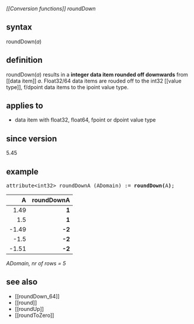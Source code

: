 *[[Conversion functions]] roundDown*

## syntax

roundDown(*a*)

## definition

roundDown(*a*) results in a **integer data item rounded off downwards** from [[data item]] *a*. Float32/64 data items are rouded off to the int32 [[value type]], f/dpoint data items to the ipoint value type.

## applies to

- data item with float32, float64, fpoint or dpoint value type

## since version

5.45

## example

<pre>
attribute&lt;int32&gt; roundDownA (ADomain) := <B>roundDown(</B>A<B>)</B>;
</pre>

| A     |**roundDownA**|
|------:|-------------:|
| 1.49  | **1**        |
| 1.5   | **1**        |
| -1.49 | **-2**       |
| -1.5  | **-2**       |
| -1.51 | **-2**       |

*ADomain, nr of rows = 5*

## see also

- [[roundDown_64]]
- [[round]]
- [[roundUp]]
- [[roundToZero]]